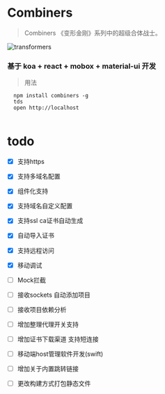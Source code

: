 # Combiners

> Combiners 《变形金刚》系列中的超级合体战士。


![transformers](https://raw.githubusercontent.com/abnerCrack/combiners/master/docs/transformers.jpg)

### 基于 koa + react + mobox + material-ui 开发

> 用法

````
  npm install combiners -g
  tds
  open http://localhost
  
````

# todo 

- [X] 支持https 
- [X] 支持多域名配置
- [X] 组件化支持
- [X] 支持域名自定义配置
- [X] 支持ssl ca证书自动生成
- [X] 自动导入证书
- [X] 支持远程访问
- [X] 移动调试
- [ ] Mock拦截
- [ ] 接收sockets 自动添加项目
- [ ] 接收项目依赖分析
- [ ] 增加整理代理开关支持
- [ ] 增加证书下载渠道 支持短连接
- [ ] 移动端host管理软件开发(swift)
- [ ] 增加关于内置跳转链接
- [ ] 更改构建方式打包静态文件



